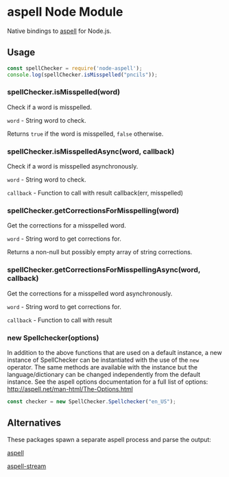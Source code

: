 # aspell Node Module

Native bindings to [aspell](http://aspell.net/) for Node.js.

## Usage

```javascript
const spellChecker = require('node-aspell');
console.log(spellChecker.isMisspelled("pncils"));
```

### spellChecker.isMisspelled(word)

Check if a word is misspelled.

`word` - String word to check.

Returns `true` if the word is misspelled, `false` otherwise.

### spellChecker.isMisspelledAsync(word, callback)

Check if a word is misspelled asynchronously.

`word` - String word to check.

`callback` - Function to call with result callback(err, misspelled)

### spellChecker.getCorrectionsForMisspelling(word)

Get the corrections for a misspelled word.

`word` - String word to get corrections for.

Returns a non-null but possibly empty array of string corrections.

### spellChecker.getCorrectionsForMisspellingAsync(word, callback)

Get the corrections for a misspelled word asynchronously.

`word` - String word to get corrections for.

`callback` - Function to call with result

### new Spellchecker(options)

In addition to the above functions that are used on a default instance, a new instance of SpellChecker can be instantiated with the use of the `new` operator. The same methods are available with the instance but the language/dictionary can be changed independently from the default instance. See the aspell options documentation for a full list of options: http://aspell.net/man-html/The-Options.html

```javascript
const checker = new SpellChecker.Spellchecker("en_US");
```

## Alternatives
These packages spawn a separate aspell process and parse the output:

[aspell](https://www.npmjs.com/package/aspell)

[aspell-stream](https://www.npmjs.com/package/aspell-stream)

